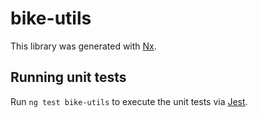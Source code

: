 # bike-utils

This library was generated with [Nx](https://nx.dev).

## Running unit tests

Run `ng test bike-utils` to execute the unit tests via [Jest](https://jestjs.io).
